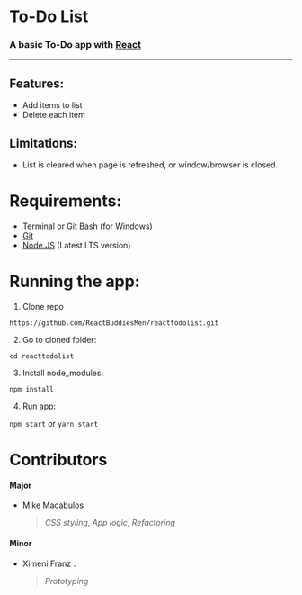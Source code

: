# To-Do List
### A basic To-Do app with [React](https://reactjs.org/)

---

## Features:
* Add items to list
* Delete each item

## Limitations:
* List is cleared when page is refreshed, or window/browser is closed.

# Requirements:
* Terminal or [Git Bash](https://git-scm.com/download/win) (for Windows)
* [Git](https://git-scm.com/downloads)
* [Node.JS](https://nodejs.org/en/download/) (Latest LTS version)

# Running the app:

1. Clone repo

`https://github.com/ReactBuddiesMen/reacttodolist.git`

2. Go to cloned folder: 

`cd reacttodolist`

3. Install node_modules:

`npm install`

4. Run app:

`npm start` or `yarn start`

# Contributors
#### Major
* Mike Macabulos 
  > *CSS styling*, *App logic*, *Refactoring*

#### Minor
* Ximeni Franz : 
  > *Prototyping*